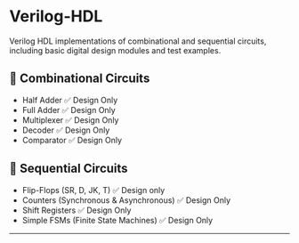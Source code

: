 # Verilog-HDL
Verilog HDL implementations of combinational and sequential circuits, including basic digital design modules and test examples.

## 🔹 Combinational Circuits
- Half Adder ✅ Design Only 
- Full Adder ✅ Design Only 
- Multiplexer ✅ Design Only 
- Decoder ✅ Design Only 
- Comparator ✅ Design Only

## 🔹 Sequential Circuits
- Flip-Flops (SR, D, JK, T) ✅ Design only
- Counters (Synchronous & Asynchronous) ✅ Design Only
- Shift Registers ✅ Design Only
- Simple FSMs (Finite State Machines) ✅ Design Only
---

